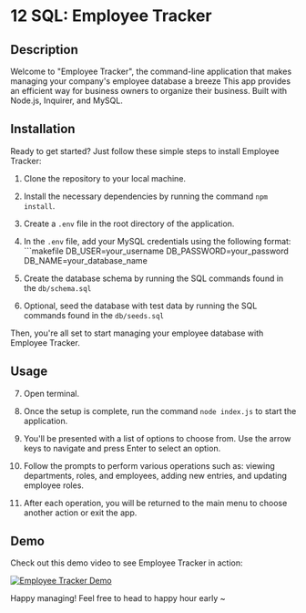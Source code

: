 # 12 SQL: Employee Tracker


## Description

Welcome to "Employee Tracker", the command-line application that makes managing your company's employee database a breeze
This app provides an efficient way for business owners to organize their business.
Built with Node.js, Inquirer, and MySQL.


## Installation

Ready to get started? Just follow these simple steps to install Employee Tracker:

1. Clone the repository to your local machine.
2. Install the necessary dependencies by running the command `npm install`.

3. Create a `.env` file in the root directory of the application.
4. In the `.env` file, add your MySQL credentials using the following format:
        ```makefile
        DB_USER=your_username
        DB_PASSWORD=your_password
        DB_NAME=your_database_name

5. Create the database schema by running the SQL commands found in the `db/schema.sql`
6. Optional, seed the database with test data by running the SQL commands found in the `db/seeds.sql`

Then, you're all set to start managing your employee database with Employee Tracker.

## Usage
7. Open terminal.
8. Once the setup is complete, run the command `node index.js` to start the application.

9. You'll be presented with a list of options to choose from. Use the arrow keys to navigate and press Enter to select an option.
10. Follow the prompts to perform various operations such as: viewing departments, roles, and employees, adding new entries, and updating employee roles.

11. After each operation, you will be returned to the main menu to choose another action or exit the app.


## Demo

Check out this demo video to see Employee Tracker in action:

[![Employee Tracker Demo](https://img.youtube.com/)](https://www.youtube.com/)


Happy managing! Feel free to head to happy hour early ~   

